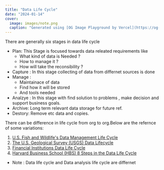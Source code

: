 ```yaml
---
title: "Data Life Cycle"
date: "2024-01-14"
cover:
  image: images/note.png
  caption: "Generated using [OG Image Playground by Vercel](https://og-playground.vercel.app/)"
---
```



There are generally six stages in data life cycle

* Plan: This Stage is focused towards data releated requirements like
  * What kind of data is Needed ?
  * How to manage it ?
  * How will take the reconsibility ?
* Capture : In this stage collecting of data from differnet sources is done
* Manage :
  * Maintainace of data
  * Find how it will be stored
  * And tools needed
* Analzye : In  this stage with find solution to problems , make decision and support business goals.
* Archive: Long term relevant data storage for future ref.
* Destory: Remove etc data and copies.

There can be difference in life cycle from org to org.Below are the refernce of some variations:

1. [U.S. Fish and Wildlife&#39;s Data Management Life Cycle](https://www.fws.gov/data/life-cycle "U.S. Fish and Wildlife's Data Management LIfe Cycle")
2. [The U.S. Geological Survey (USGS) Data Lifecycle](https://www.usgs.gov/products/data-and-tools/data-management/data-lifecycle "USGS Data Lifecycle")
3. [Financial Institutions Data Life Cycle](https://sfmagazine.com/post-entry/july-2018-the-data-life-cycle/ "The Data Life Cycle")
4. [Harvard Business School (HBS) 8 Steps in the Data Life Cycle](https://online.hbs.edu/blog/post/data-life-cycle "8 Steps in the Data Life Cycle")


* Note : Data life cycle and Data analysis life cycle are differnet
